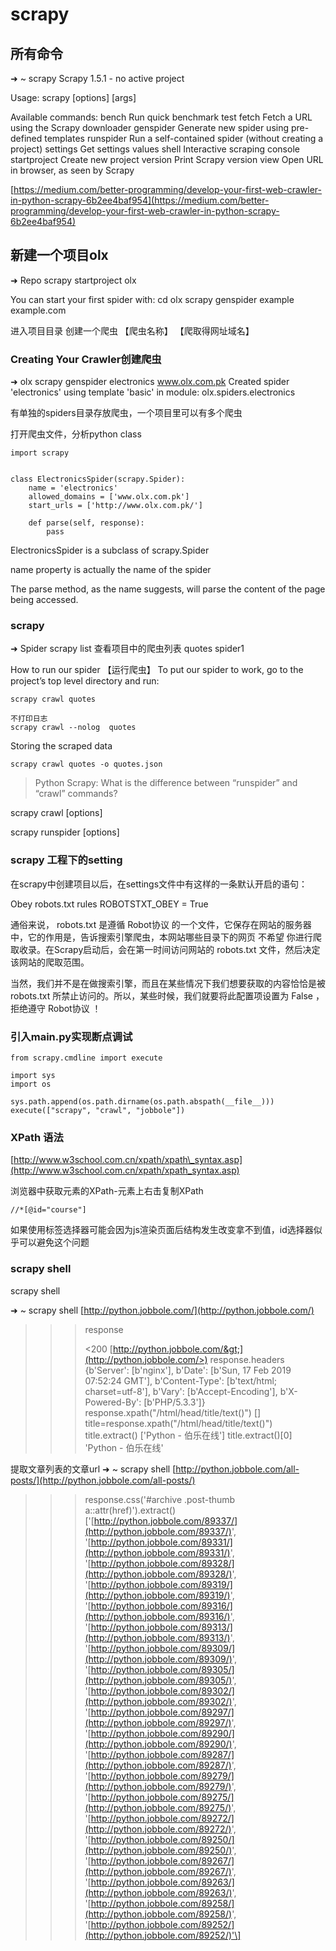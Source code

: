 # scrapy

## 所有命令

➜ ~ scrapy Scrapy 1.5.1 - no active project

Usage: scrapy  \[options\] \[args\]

Available commands: bench Run quick benchmark test fetch Fetch a URL using the Scrapy downloader genspider Generate new spider using pre-defined templates runspider Run a self-contained spider \(without creating a project\) settings Get settings values shell Interactive scraping console startproject Create new project version Print Scrapy version view Open URL in browser, as seen by Scrapy

[https://medium.com/better-programming/develop-your-first-web-crawler-in-python-scrapy-6b2ee4baf954](https://medium.com/better-programming/develop-your-first-web-crawler-in-python-scrapy-6b2ee4baf954)

## 新建一个项目olx

➜ Repo scrapy startproject olx

You can start your first spider with: cd olx scrapy genspider example example.com

进入项目目录 创建一个爬虫 【爬虫名称】 【爬取得网址域名】

### Creating Your Crawler创建爬虫

➜ olx scrapy genspider electronics www.olx.com.pk Created spider 'electronics' using template 'basic' in module: olx.spiders.electronics

有单独的spiders目录存放爬虫，一个项目里可以有多个爬虫

打开爬虫文件，分析python class

```text
import scrapy


class ElectronicsSpider(scrapy.Spider):
    name = 'electronics'
    allowed_domains = ['www.olx.com.pk']
    start_urls = ['http://www.olx.com.pk/']

    def parse(self, response):
        pass
```

ElectronicsSpider is a subclass of scrapy.Spider

name property is actually the name of the spider

The parse method, as the name suggests, will parse the content of the page being accessed.

### scrapy

➜ Spider scrapy list 查看项目中的爬虫列表 quotes spider1

How to run our spider 【运行爬虫】 To put our spider to work, go to the project’s top level directory and run:

```text
scrapy crawl quotes

不打印日志
scrapy crawl --nolog  quotes
```

Storing the scraped data

```text
scrapy crawl quotes -o quotes.json
```

> Python Scrapy: What is the difference between “runspider” and “crawl” commands?

scrapy crawl \[options\] 

scrapy runspider \[options\] 

### scrapy 工程下的setting

在scrapy中创建项目以后，在settings文件中有这样的一条默认开启的语句：

Obey robots.txt rules ROBOTSTXT\_OBEY = True

通俗来说， robots.txt 是遵循 Robot协议 的一个文件，它保存在网站的服务器中，它的作用是，告诉搜索引擎爬虫，本网站哪些目录下的网页 不希望 你进行爬取收录。在Scrapy启动后，会在第一时间访问网站的 robots.txt 文件，然后决定该网站的爬取范围。

当然，我们并不是在做搜索引擎，而且在某些情况下我们想要获取的内容恰恰是被 robots.txt 所禁止访问的。所以，某些时候，我们就要将此配置项设置为 False ，拒绝遵守 Robot协议 ！

### 引入main.py实现断点调试

```text
from scrapy.cmdline import execute

import sys
import os

sys.path.append(os.path.dirname(os.path.abspath(__file__)))
execute(["scrapy", "crawl", "jobbole"])
```

### XPath 语法

[http://www.w3school.com.cn/xpath/xpath\_syntax.asp](http://www.w3school.com.cn/xpath/xpath_syntax.asp)

浏览器中获取元素的XPath-元素上右击复制XPath

```text
//*[@id="course"]
```

如果使用标签选择器可能会因为js渲染页面后结构发生改变拿不到值，id选择器似乎可以避免这个问题

### scrapy shell

scrapy shell 

➜ ~ scrapy shell [http://python.jobbole.com/](http://python.jobbole.com/)

> > > response
> > >
> > > &lt;200 [http://python.jobbole.com/&gt;](http://python.jobbole.com/>) response.headers {b'Server': \[b'nginx'\], b'Date': \[b'Sun, 17 Feb 2019 07:52:24 GMT'\], b'Content-Type': \[b'text/html; charset=utf-8'\], b'Vary': \[b'Accept-Encoding'\], b'X-Powered-By': \[b'PHP/5.3.3'\]} response.xpath\("/html/head/title/text\(\)"\) \[\] title=response.xpath\("/html/head/title/text\(\)"\) title.extract\(\) \['Python - 伯乐在线'\] title.extract\(\)\[0\] 'Python - 伯乐在线'

提取文章列表的文章url ➜ ~ scrapy shell [http://python.jobbole.com/all-posts/](http://python.jobbole.com/all-posts/)

> > > response.css\('\#archive .post-thumb a::attr\(href\)'\).extract\(\) \['[http://python.jobbole.com/89337/](http://python.jobbole.com/89337/)', '[http://python.jobbole.com/89331/](http://python.jobbole.com/89331/)', '[http://python.jobbole.com/89328/](http://python.jobbole.com/89328/)', '[http://python.jobbole.com/89319/](http://python.jobbole.com/89319/)', '[http://python.jobbole.com/89316/](http://python.jobbole.com/89316/)', '[http://python.jobbole.com/89313/](http://python.jobbole.com/89313/)', '[http://python.jobbole.com/89309/](http://python.jobbole.com/89309/)', '[http://python.jobbole.com/89305/](http://python.jobbole.com/89305/)', '[http://python.jobbole.com/89302/](http://python.jobbole.com/89302/)', '[http://python.jobbole.com/89297/](http://python.jobbole.com/89297/)', '[http://python.jobbole.com/89290/](http://python.jobbole.com/89290/)', '[http://python.jobbole.com/89287/](http://python.jobbole.com/89287/)', '[http://python.jobbole.com/89279/](http://python.jobbole.com/89279/)', '[http://python.jobbole.com/89275/](http://python.jobbole.com/89275/)', '[http://python.jobbole.com/89272/](http://python.jobbole.com/89272/)', '[http://python.jobbole.com/89250/](http://python.jobbole.com/89250/)', '[http://python.jobbole.com/89267/](http://python.jobbole.com/89267/)', '[http://python.jobbole.com/89263/](http://python.jobbole.com/89263/)', '[http://python.jobbole.com/89258/](http://python.jobbole.com/89258/)', '[http://python.jobbole.com/89252/](http://python.jobbole.com/89252/)'\]


